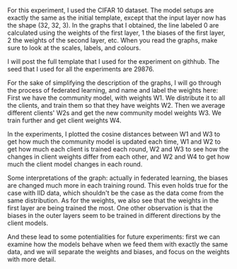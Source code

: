 For this experiment, I used the CIFAR 10 dataset. The model setups are exactly
the same as the initial template, except that the input layer now has the
shape (32, 32, 3). In the graphs that I obtained, the line labeled 0 are
calculated using the weights of the first layer, 1 the biases of the first
layer, 2 the weights of the second layer, etc. When you read the graphs, make
sure to look at the scales, labels, and colours.

I will post the full template that I used for the experiment on githhub. The
seed that I used for all the experiments are 29876.

For the sake of simplifying the description of the graphs, I will go through
the process of federated learning, and name and label the weights here:
First we have the community model, with weights W1. We distribute it to all
the clients, and train them so that they have weights W2. Then we average
different clients' W2s and get the new community model weights W3. We train
further and get client weights W4.

In the experiments, I plotted the cosine distances between W1 and W3 to get
how much the community model is updated each time, W1 and W2 to get how much
each client is trained each round, W2 and W3 to see how the changes in client
weights differ from each other, and W2 and W4 to get how much the client model
changes in each round.

Some interpretations of the graph: actually in federated learning, the biases
are changed much more in each training round. This even holds true for the
case with IID data, which shouldn't be the case as the data come from the same
distribution. As for the weights, we also see that the weights in the first
layer are being trained the most. One other observation is that the biases in 
the outer layers seem to be trained in different directions by the client 
models.

And these lead to some potentialities for future experiments: first we can
examine how the models behave when we feed them with exactly the same data,
and we will separate the weights and biases, and focus on the weights with
more detail.
